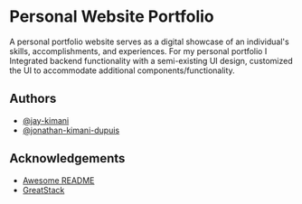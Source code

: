 # Personal Website Portfolio
A personal portfolio website serves as a digital showcase of an individual's skills, accomplishments, and experiences. For my personal portfolio
I Integrated backend functionality with a semi-existing UI design, customized the UI to accommodate additional components/functionality.

## Authors
- [@jay-kimani](https://www.github.com/Jay-Kimani)
- [@jonathan-kimani-dupuis](https://www.linkedin.com/in/jonathan-kimani-dupuis/)

## Acknowledgements

 - [Awesome README](https://github.com/matiassingers/awesome-readme)
 - [GreatStack](https://www.youtube.com/watch?v=0YFrGy_mzjY&t=331s)
 

